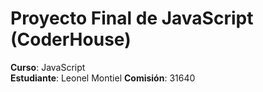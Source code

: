 # Proyecto Final de JavaScript (CoderHouse)
**Curso**: JavaScript <br>
**Estudiante**: Leonel Montiel
**Comisión**: 31640

